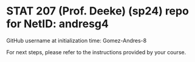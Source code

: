 # STAT 207 (Prof. Deeke) (sp24) repo for NetID: andresg4

GitHub username at initialization time: Gomez-Andres-8

For next steps, please refer to the instructions provided by your course.
